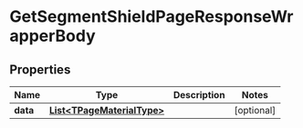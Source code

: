 

# GetSegmentShieldPageResponseWrapperBody


## Properties

Name | Type | Description | Notes
------------ | ------------- | ------------- | -------------
**data** | [**List&lt;TPageMaterialType&gt;**](TPageMaterialType.md) |  |  [optional]



